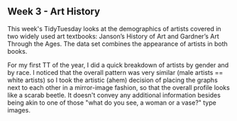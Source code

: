 ## Week 3 - Art History

This week's TidyTuesday looks at the demographics of artists covered in two widely used art textbooks: Janson’s History of Art and Gardner’s Art Through the Ages. The data set combines the appearance of artists in both books. 

For my first TT of the year, I did a quick breakdown of artists by gender and by race. I noticed that the overall pattern was very similar (male artists == white artists) so I took the artistic (ahem) decision of placing the graphs next to each other in a mirror-image fashion, so that the overall profile looks like a scarab beetle. It doesn't convey any additional information besides being akin to one of those "what do you see, a woman or a vase?" type images.

